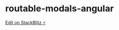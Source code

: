 # routable-modals-angular

[Edit on StackBlitz ⚡️](https://stackblitz.com/edit/routable-modals-3kxg5q)